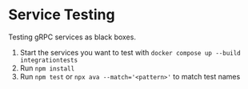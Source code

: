 # Service Testing

Testing gRPC services as black boxes.

1. Start the services you want to test with `docker compose up --build integrationtests`
1. Run `npm install`
1. Run `npm test` or `npx ava --match='<pattern>'` to match test names
